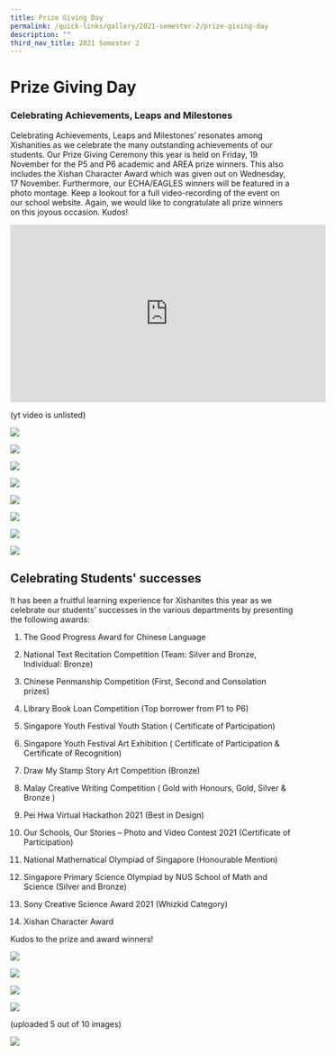 ```yaml
---
title: Prize Giving Day
permalink: /quick-links/gallery/2021-semester-2/prize-giving-day
description: ""
third_nav_title: 2021 Semester 2
---
```

# **Prize Giving Day**

### Celebrating Achievements, Leaps and Milestones

Celebrating Achievements, Leaps and Milestones’ resonates among Xishanities as we celebrate the many outstanding achievements of our students. Our Prize Giving Ceremony this year is held on Friday, 19 November for the P5 and P6 academic and AREA prize winners. This also includes the Xishan Character Award which was given out on Wednesday, 17 November. Furthermore, our ECHA/EAGLES winners will be featured in a photo montage. Keep a lookout for a full video-recording of the event on our school website. Again, we would like to congratulate all prize winners on this joyous occasion. Kudos!

<iframe width="560" height="315" src="https://www.youtube.com/embed/D8H-6LwTSVE" title="YouTube video player" frameborder="0" allow="accelerometer; autoplay; clipboard-write; encrypted-media; gyroscope; picture-in-picture" allowfullscreen></iframe>

(yt video is unlisted)

![](/images/1%20(3).jpg)

![](/images/2%20(3).jpg)

![](/images/3%20(2).jpg)

![](/images/4%20(2).jpg)

![](/images/5%20(2).jpg)

![](/images/6%20(2).jpg)

![](/images/7%20(2).jpg)

![](/images/8%20(3).jpg)

Celebrating Students' successes
-------------------------------

It has been a fruitful learning experience for Xishanites this year as we celebrate our students’ successes in the various departments by presenting the following awards:

1) The Good Progress Award for Chinese Language

2) National Text Recitation Competition (Team: Silver and Bronze, Individual: Bronze)

3) Chinese Penmanship Competition (First, Second and Consolation prizes)

4) Library Book Loan Competition (Top borrower from P1 to P6)

5) Singapore Youth Festival Youth Station ( Certificate of Participation)

6) Singapore Youth Festival Art Exhibition ( Certificate of Participation & Certificate of Recognition)

7) Draw My Stamp Story Art Competition (Bronze)

8) Malay Creative Writing Competition ( Gold with Honours, Gold, Silver & Bronze )

9) Pei Hwa Virtual Hackathon 2021 (Best in Design)

10) Our Schools, Our Stories – Photo and Video Contest 2021 (Certificate of Participation)

11) National Mathematical Olympiad of Singapore (Honourable Mention)

12) Singapore Primary Science Olympiad by NUS School of Math and Science (Silver and Bronze)

13) Sony Creative Science Award 2021 (Whizkid Category)

14) Xishan Character Award

Kudos to the prize and award winners!

![](/images/a(1).jpg)

![](/images/b(1).jpg)

![](/images/c(1).jpg)

![](/images/d%20(1).jpg)

(uploaded 5 out of 10 images)

![](/images/e%20(1).jpg)